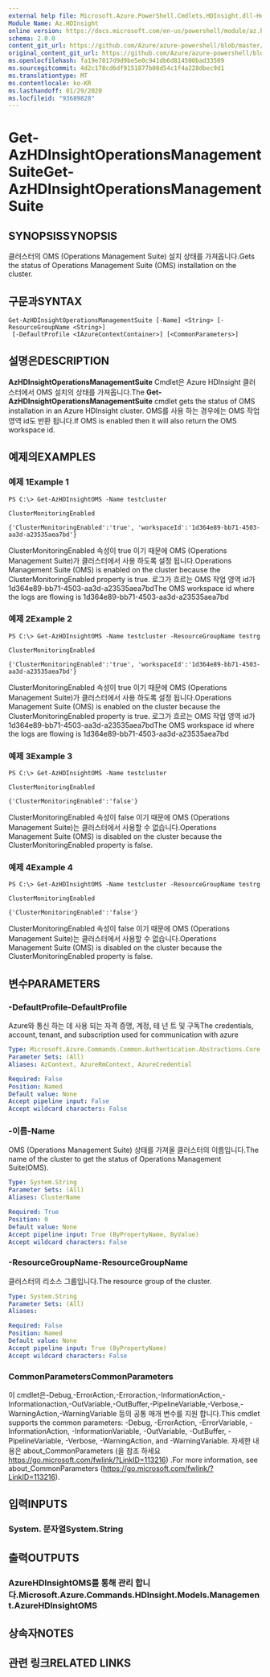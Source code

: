 ```yaml
---
external help file: Microsoft.Azure.PowerShell.Cmdlets.HDInsight.dll-Help.xml
Module Name: Az.HDInsight
online version: https://docs.microsoft.com/en-us/powershell/module/az.hdinsight/get-azhdinsightoperationsmanagementsuite
schema: 2.0.0
content_git_url: https://github.com/Azure/azure-powershell/blob/master/src/HDInsight/HDInsight/help/Get-AzHDInsightOperationsManagementSuite.md
original_content_git_url: https://github.com/Azure/azure-powershell/blob/master/src/HDInsight/HDInsight/help/Get-AzHDInsightOperationsManagementSuite.md
ms.openlocfilehash: fa19e7817d9d9be5e0c941db6d814500bad33509
ms.sourcegitcommit: 4d2c178cd6df9151877b08d54c1f4a228dbec9d1
ms.translationtype: MT
ms.contentlocale: ko-KR
ms.lasthandoff: 01/29/2020
ms.locfileid: "93689828"
---
```

# <span data-ttu-id="fdd64-101">Get-AzHDInsightOperationsManagementSuite</span><span class="sxs-lookup"><span data-stu-id="fdd64-101">Get-AzHDInsightOperationsManagementSuite</span></span>

## <span data-ttu-id="fdd64-102">SYNOPSIS</span><span class="sxs-lookup"><span data-stu-id="fdd64-102">SYNOPSIS</span></span>
<span data-ttu-id="fdd64-103">클러스터의 OMS (Operations Management Suite) 설치 상태를 가져옵니다.</span><span class="sxs-lookup"><span data-stu-id="fdd64-103">Gets the status of Operations Management Suite (OMS) installation on the cluster.</span></span>

## <span data-ttu-id="fdd64-104">구문과</span><span class="sxs-lookup"><span data-stu-id="fdd64-104">SYNTAX</span></span>

```
Get-AzHDInsightOperationsManagementSuite [-Name] <String> [-ResourceGroupName <String>]
 [-DefaultProfile <IAzureContextContainer>] [<CommonParameters>]
```

## <span data-ttu-id="fdd64-105">설명은</span><span class="sxs-lookup"><span data-stu-id="fdd64-105">DESCRIPTION</span></span>
<span data-ttu-id="fdd64-106">**AzHDInsightOperationsManagementSuite** Cmdlet은 Azure HDInsight 클러스터에서 OMS 설치의 상태를 가져옵니다.</span><span class="sxs-lookup"><span data-stu-id="fdd64-106">The **Get-AzHDInsightOperationsManagementSuite** cmdlet gets the status of OMS installation in an Azure HDInsight cluster.</span></span> <span data-ttu-id="fdd64-107">OMS를 사용 하는 경우에는 OMS 작업 영역 id도 반환 됩니다.</span><span class="sxs-lookup"><span data-stu-id="fdd64-107">If OMS is enabled then it will also return the OMS workspace id.</span></span>

## <span data-ttu-id="fdd64-108">예제의</span><span class="sxs-lookup"><span data-stu-id="fdd64-108">EXAMPLES</span></span>

### <span data-ttu-id="fdd64-109">예제 1</span><span class="sxs-lookup"><span data-stu-id="fdd64-109">Example 1</span></span>
```
PS C:\> Get-AzHDInsightOMS -Name testcluster

ClusterMonitoringEnabled

{'ClusterMonitoringEnabled':'true', 'workspaceId':'1d364e89-bb71-4503-aa3d-a23535aea7bd'}
```

<span data-ttu-id="fdd64-110">ClusterMonitoringEnabled 속성이 true 이기 때문에 OMS (Operations Management Suite)가 클러스터에서 사용 하도록 설정 됩니다.</span><span class="sxs-lookup"><span data-stu-id="fdd64-110">Operations Management Suite (OMS) is enabled on the cluster because the ClusterMonitoringEnabled property is true.</span></span> <span data-ttu-id="fdd64-111">로그가 흐르는 OMS 작업 영역 id가 1d364e89-bb71-4503-aa3d-a23535aea7bd</span><span class="sxs-lookup"><span data-stu-id="fdd64-111">The OMS workspace id where the logs are flowing is 1d364e89-bb71-4503-aa3d-a23535aea7bd</span></span>

### <span data-ttu-id="fdd64-112">예제 2</span><span class="sxs-lookup"><span data-stu-id="fdd64-112">Example 2</span></span>
```
PS C:\> Get-AzHDInsightOMS -Name testcluster -ResourceGroupName testrg

ClusterMonitoringEnabled

{'ClusterMonitoringEnabled':'true', 'workspaceId':'1d364e89-bb71-4503-aa3d-a23535aea7bd'}
```

<span data-ttu-id="fdd64-113">ClusterMonitoringEnabled 속성이 true 이기 때문에 OMS (Operations Management Suite)가 클러스터에서 사용 하도록 설정 됩니다.</span><span class="sxs-lookup"><span data-stu-id="fdd64-113">Operations Management Suite (OMS) is enabled on the cluster because the ClusterMonitoringEnabled property is true.</span></span> <span data-ttu-id="fdd64-114">로그가 흐르는 OMS 작업 영역 id가 1d364e89-bb71-4503-aa3d-a23535aea7bd</span><span class="sxs-lookup"><span data-stu-id="fdd64-114">The OMS workspace id where the logs are flowing is 1d364e89-bb71-4503-aa3d-a23535aea7bd</span></span>

### <span data-ttu-id="fdd64-115">예제 3</span><span class="sxs-lookup"><span data-stu-id="fdd64-115">Example 3</span></span>
```
PS C:\> Get-AzHDInsightOMS -Name testcluster

ClusterMonitoringEnabled

{'ClusterMonitoringEnabled':'false'}
```

<span data-ttu-id="fdd64-116">ClusterMonitoringEnabled 속성이 false 이기 때문에 OMS (Operations Management Suite)는 클러스터에서 사용할 수 없습니다.</span><span class="sxs-lookup"><span data-stu-id="fdd64-116">Operations Management Suite (OMS) is disabled on the cluster because the ClusterMonitoringEnabled property is false.</span></span>

### <span data-ttu-id="fdd64-117">예제 4</span><span class="sxs-lookup"><span data-stu-id="fdd64-117">Example 4</span></span>
```
PS C:\> Get-AzHDInsightOMS -Name testcluster -ResourceGroupName testrg

ClusterMonitoringEnabled

{'ClusterMonitoringEnabled':'false'}
```

<span data-ttu-id="fdd64-118">ClusterMonitoringEnabled 속성이 false 이기 때문에 OMS (Operations Management Suite)는 클러스터에서 사용할 수 없습니다.</span><span class="sxs-lookup"><span data-stu-id="fdd64-118">Operations Management Suite (OMS) is disabled on the cluster because the ClusterMonitoringEnabled property is false.</span></span>

## <span data-ttu-id="fdd64-119">변수</span><span class="sxs-lookup"><span data-stu-id="fdd64-119">PARAMETERS</span></span>

### <span data-ttu-id="fdd64-120">-DefaultProfile</span><span class="sxs-lookup"><span data-stu-id="fdd64-120">-DefaultProfile</span></span>
<span data-ttu-id="fdd64-121">Azure와 통신 하는 데 사용 되는 자격 증명, 계정, 테 넌 트 및 구독</span><span class="sxs-lookup"><span data-stu-id="fdd64-121">The credentials, account, tenant, and subscription used for communication with azure</span></span>

```yaml
Type: Microsoft.Azure.Commands.Common.Authentication.Abstractions.Core.IAzureContextContainer
Parameter Sets: (All)
Aliases: AzContext, AzureRmContext, AzureCredential

Required: False
Position: Named
Default value: None
Accept pipeline input: False
Accept wildcard characters: False
```

### <span data-ttu-id="fdd64-122">-이름</span><span class="sxs-lookup"><span data-stu-id="fdd64-122">-Name</span></span>
<span data-ttu-id="fdd64-123">OMS (Operations Management Suite) 상태를 가져올 클러스터의 이름입니다.</span><span class="sxs-lookup"><span data-stu-id="fdd64-123">The name of the cluster to get the status of Operations Management Suite(OMS).</span></span>

```yaml
Type: System.String
Parameter Sets: (All)
Aliases: ClusterName

Required: True
Position: 0
Default value: None
Accept pipeline input: True (ByPropertyName, ByValue)
Accept wildcard characters: False
```

### <span data-ttu-id="fdd64-124">-ResourceGroupName</span><span class="sxs-lookup"><span data-stu-id="fdd64-124">-ResourceGroupName</span></span>
<span data-ttu-id="fdd64-125">클러스터의 리소스 그룹입니다.</span><span class="sxs-lookup"><span data-stu-id="fdd64-125">The resource group of the cluster.</span></span>

```yaml
Type: System.String
Parameter Sets: (All)
Aliases:

Required: False
Position: Named
Default value: None
Accept pipeline input: True (ByPropertyName)
Accept wildcard characters: False
```

### <span data-ttu-id="fdd64-126">CommonParameters</span><span class="sxs-lookup"><span data-stu-id="fdd64-126">CommonParameters</span></span>
<span data-ttu-id="fdd64-127">이 cmdlet은-Debug,-ErrorAction,-Erroraction,-InformationAction,-Informationaction,-OutVariable,-OutBuffer,-PipelineVariable,-Verbose,-WarningAction,-WarningVariable 등의 공통 매개 변수를 지원 합니다.</span><span class="sxs-lookup"><span data-stu-id="fdd64-127">This cmdlet supports the common parameters: -Debug, -ErrorAction, -ErrorVariable, -InformationAction, -InformationVariable, -OutVariable, -OutBuffer, -PipelineVariable, -Verbose, -WarningAction, and -WarningVariable.</span></span> <span data-ttu-id="fdd64-128">자세한 내용은 about_CommonParameters (을 참조 하세요 https://go.microsoft.com/fwlink/?LinkID=113216) .</span><span class="sxs-lookup"><span data-stu-id="fdd64-128">For more information, see about_CommonParameters (https://go.microsoft.com/fwlink/?LinkID=113216).</span></span>

## <span data-ttu-id="fdd64-129">입력</span><span class="sxs-lookup"><span data-stu-id="fdd64-129">INPUTS</span></span>

### <span data-ttu-id="fdd64-130">System. 문자열</span><span class="sxs-lookup"><span data-stu-id="fdd64-130">System.String</span></span>

## <span data-ttu-id="fdd64-131">출력</span><span class="sxs-lookup"><span data-stu-id="fdd64-131">OUTPUTS</span></span>

### <span data-ttu-id="fdd64-132">AzureHDInsightOMS를 통해 관리 합니다.</span><span class="sxs-lookup"><span data-stu-id="fdd64-132">Microsoft.Azure.Commands.HDInsight.Models.Management.AzureHDInsightOMS</span></span>

## <span data-ttu-id="fdd64-133">상속자</span><span class="sxs-lookup"><span data-stu-id="fdd64-133">NOTES</span></span>

## <span data-ttu-id="fdd64-134">관련 링크</span><span class="sxs-lookup"><span data-stu-id="fdd64-134">RELATED LINKS</span></span>
